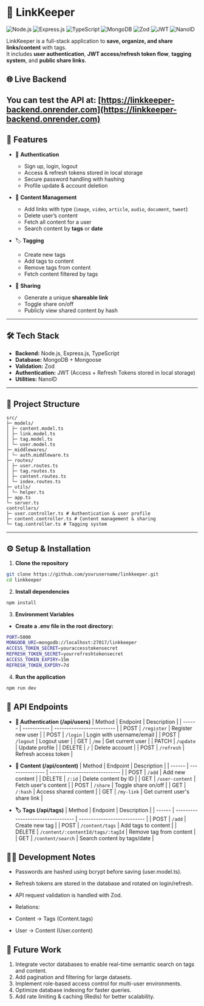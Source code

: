 # 📌 LinkKeeper
![Node.js](https://img.shields.io/badge/Node.js-339933?style=for-the-badge&logo=node.js&logoColor=white)
![Express.js](https://img.shields.io/badge/Express.js-000000?style=for-the-badge&logo=express&logoColor=white)
![TypeScript](https://img.shields.io/badge/TypeScript-3178C6?style=for-the-badge&logo=typescript&logoColor=white)
![MongoDB](https://img.shields.io/badge/MongoDB-47A248?style=for-the-badge&logo=mongodb&logoColor=white)
![Zod](https://img.shields.io/badge/Zod-000000?style=for-the-badge&logo=typescript&logoColor=white)
![JWT](https://img.shields.io/badge/JWT-000000?style=for-the-badge&logo=JSONwebtokens&logoColor=white)
![NanoID](https://img.shields.io/badge/NanoID-000000?style=for-the-badge&logo=nanoid&logoColor=white)

LinkKeeper is a full-stack application to **save, organize, and share links/content** with tags.  
It includes **user authentication**, **JWT access/refresh token flow**, **tagging system**, and **public share links**.

## 🌐 Live Backend
You can test the API at:
[https://linkkeeper-backend.onrender.com](https://linkkeeper-backend.onrender.com)
---

## 🚀 Features

- 🔑 **Authentication**

  - Sign up, login, logout
  - Access & refresh tokens stored in local storage
  - Secure password handling with hashing
  - Profile update & account deletion

- 📂 **Content Management**

  - Add links with type (`image`, `video`, `article`, `audio`, `document`, `tweet`)
  - Delete user’s content
  - Fetch all content for a user
  - Search content by **tags** or **date**

- 🏷 **Tagging**

  - Create new tags
  - Add tags to content
  - Remove tags from content
  - Fetch content filtered by tags

- 🔗 **Sharing**
  - Generate a unique **shareable link**
  - Toggle share on/off
  - Publicly view shared content by hash

---

## 🛠️ Tech Stack

- **Backend:** Node.js, Express.js, TypeScript
- **Database:** MongoDB + Mongoose
- **Validation:** Zod
- **Authentication:** JWT (Access + Refresh Tokens stored in local storage)
- **Utilities:** NanoID

---

## 📂 Project Structure

```
src/
├─ models/
│ ├─ content.model.ts
│ ├─ link.model.ts
│ ├─ tag.model.ts
│ └─ user.model.ts
├─ middlewares/
│ └─ auth.middleware.ts
├─ routes/
│ ├─ user.routes.ts
│ ├─ tag.routes.ts
│ ├─ content.routes.ts
│ └─ index.routes.ts
├─ utils/
│ └─ helper.ts
├─ app.ts
└─ server.ts
controllers/
├─ user.controller.ts # Authentication & user profile
├─ content.controller.ts # Content management & sharing
└─ tag.controller.ts # Tagging system
```

---

## ⚙️ Setup & Installation

1. **Clone the repository**

```bash
git clone https://github.com/yourusername/linkkeeper.git
cd linkkeeper
```

2. **Install dependencies**

```bash
npm install
```

3. **Environment Variables**

- **Create a .env file in the root directory:**

```bash
PORT=5000
MONGODB_URI=mongodb://localhost:27017/linkkeeper
ACCESS_TOKEN_SECRET=youraccesstokensecret
REFRESH_TOKEN_SECRET=yourrefreshtokensecret
ACCESS_TOKEN_EXPIRY=15m
REFRESH_TOKEN_EXPIRY=7d
```

4. **Run the application**

```bash
npm run dev
```

## 📡 API Endpoints

- **🔑 Authentication (/api/users)**
  | Method | Endpoint | Description |
  | ------ | ----------- | ------------------------- |
  | POST | `/register` | Register new user |
  | POST | `/login` | Login with username/email |
  | POST | `/logout` | Logout user |
  | GET | `/me` | Get current user |
  | PATCH | `/update` | Update profile |
  | DELETE | `/` | Delete account |
  | POST | `/refresh` | Refresh access token |

- **📂 Content (/api/content)**
  | Method | Endpoint | Description |
  | ------ | --------------- | ----------------------------- |
  | POST | `/add` | Add new content |
  | DELETE | `/:id` | Delete content by ID |
  | GET | `/user-content` | Fetch user's content |
  | POST | `/share` | Toggle share on/off |
  | GET | `/:hash` | Access shared content |
  | GET | `/my-link` | Get current user's share link |

- **🏷 Tags (/api/tags)**
  | Method | Endpoint | Description |
  | ------ | --------------------------------- | --------------------------- |
  | POST | `/add` | Create new tag |
  | POST | `/content/tags` | Add tags to content |
  | DELETE | `/content/:contentId/tags/:tagId` | Remove tag from content |
  | GET | `/content/search` | Search content by tags/date |

## 🧑‍💻 Development Notes

- Passwords are hashed using bcrypt before saving (user.model.ts).
- Refresh tokens are stored in the database and rotated on login/refresh.
- API request validation is handled with Zod.

- Relations:
- Content → Tags (Content.tags)
- User → Content (User.content)

## 🔮 Future Work

1. Integrate vector databases to enable real-time semantic search on tags and content.
2. Add pagination and filtering for large datasets.
3. Implement role-based access control for multi-user environments.
4. Optimize database indexing for faster queries.
5. Add rate limiting & caching (Redis) for better scalability.
